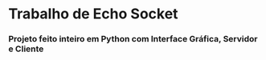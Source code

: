 # Trabalho de Echo Socket 
### Projeto feito inteiro em Python com Interface Gráfica, Servidor e Cliente